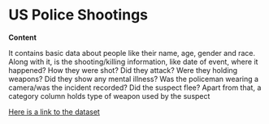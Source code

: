 # US Police Shootings
**Content**

It contains basic data about people like their name, age, gender and race. 
Along with it, is the shooting/killing information, like date of event, where it happened? How they were shot? 
Did they attack? Were they holding weapons? Did they show any mental illness? Was the policeman wearing a camera/was the incident recorded? 
Did the suspect flee? 
Apart from that, a category column holds type of weapon used by the suspect

[Here is a link to the dataset](https://www.kaggle.com/ahsen1330/us-police-shootings)

